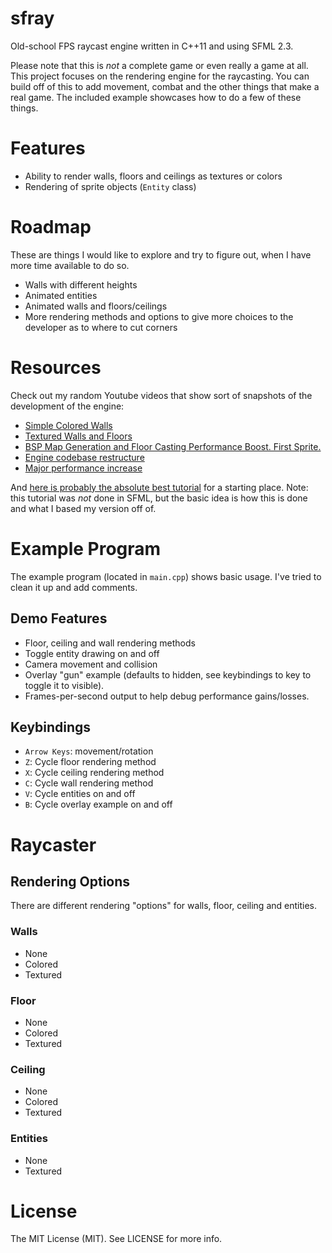 # sfray
Old-school FPS raycast engine written in C++11 and using SFML 2.3.

Please note that this is _not_ a complete game or even really a game
at all. This project focuses on the rendering engine for the raycasting.
You can build off of this to add movement, combat and the other things
that make a real game. The included example showcases how to do a few
of these things.

# Features

- Ability to render walls, floors and ceilings as textures or colors
- Rendering of sprite objects (`Entity` class)

# Roadmap
These are things I would like to explore and try to figure out, when
I have more time available to do so.

- Walls with different heights
- Animated entities
- Animated walls and floors/ceilings
- More rendering methods and options to give more choices to the
developer as to where to cut corners

# Resources

Check out my random Youtube videos that show sort of snapshots of the
development of the engine:

- [Simple Colored Walls](https://youtu.be/U3x_njx409E)
- [Textured Walls and Floors](https://youtu.be/DpW7sF1EK_g)
- [BSP Map Generation and Floor Casting Performance Boost. First Sprite.](https://youtu.be/ZMAJb8Aw1-0)
- [Engine codebase restructure](https://youtu.be/NEHo7yX6vns)
- [Major performance increase](https://youtu.be/_0zJWetBIL8)

And [here is probably the absolute best tutorial](http://lodev.org/cgtutor/raycasting.html)
for a starting place. Note: this tutorial was *not* done in SFML, but the
basic idea is how this is done and what I based my version off of.

# Example Program
The example program (located in `main.cpp`) shows basic usage. I've tried to
clean it up and add comments.

## Demo Features

- Floor, ceiling and wall rendering methods
- Toggle entity drawing on and off
- Camera movement and collision
- Overlay "gun" example (defaults to hidden, see keybindings to key to toggle
it to visible).
- Frames-per-second output to help debug performance gains/losses.

## Keybindings

- `Arrow Keys`: movement/rotation
- `Z`: Cycle floor rendering method
- `X`: Cycle ceiling rendering method
- `C`: Cycle wall rendering method
- `V`: Cycle entities on and off
- `B`: Cycle overlay example on and off

# Raycaster

## Rendering Options
There are different rendering "options" for walls, floor, ceiling and entities.

### Walls

- None
- Colored
- Textured

### Floor

- None
- Colored
- Textured

### Ceiling

- None
- Colored
- Textured

### Entities

- None
- Textured

# License
The MIT License (MIT). See LICENSE for more info.